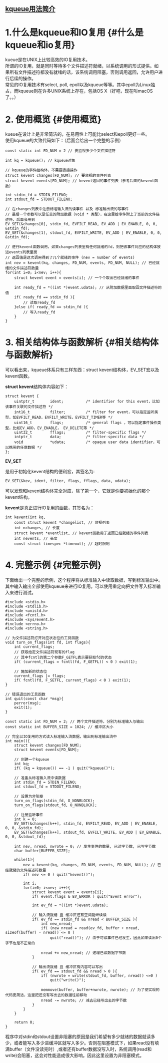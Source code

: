 ## [kqueue用法简介](#)

# 1.什么是kqueue和IO复用 {#什么是kqueue和io复用}

kueue是在UNIX上比较高效的IO复用技术。  
所谓的IO复用，就是同时等待多个文件描述符就绪，以系统调用的形式提供。如果所有文件描述符都没有就绪的话，该系统调用阻塞，否则调用返回，允许用户进行后续的操作。  
常见的IO复用技术有select, poll, epoll以及kqueue等等。其中epoll为Linux独占，而kqueue则在许多UNIX系统上存在，包括OS X（好吧，现在叫macOS了。。）

# 2. 使用概览 {#使用概览}

kueue在设计上是非常简洁的，在易用性上可能比select和epoll更好一些。  
使用kqueue的大致代码如下：（后面会给出一个完整的示例）

```
const static int FD_NUM = 2 // 要监视多少个文件描述符

int kq = kqueue(); // kqueue对象

// kqueue的事件结构体，不需要直接操作
struct kevent changes[FD_NUM]; // 要监视的事件列表
struct kevent events[FD_NUM]; // kevent返回的事件列表（参考后面的kevent函数）

int stdin_fd = STDIN_FILENO;
int stdout_fd = STDOUT_FILENO;

// 在changes列表中注册标准输入流的读事件 以及 标准输出流的写事件
// 最后一个参数可以是任意的附加数据（void * 类型），在这里给事件附上了当前的文件描述符，后面会用到
EV_SET(&changes[0], stdin_fd, EVFILT_READ, EV_ADD | EV_ENABLE, 0, 0, &stdin_fd); 
EV_SET(&changes[1], stdout_fd, EVFILT_WRITE, EV_ADD | EV_ENABLE, 0, 0, &stdin_fd);

// 进行kevent函数调用，如果changes列表里有任何就绪的fd，则把该事件对应的结构体放进events列表里面
// 返回值是这次调用得到了几个就绪的事件 (nev = number of events)
int nev = kevent(kq, changes, FD_NUM, events, FD_NUM, NULL); // 已经就绪的文件描述符数量
for(int i=0; i<nev; i++){
    struct kevent event = events[i]; // 一个个取出已经就绪的事件

    int ready_fd = *((int *)event.udata); // 从附加数据里面取回文件描述符的值
    if( ready_fd == stdin_fd ){
        // 读取ready_fd
    }else if( ready_fd == stdin_fd ){
        // 写入ready_fd
    }
}
```

# 3. 相关结构体与函数解析 {#相关结构体与函数解析}

可以看出来，kqueue体系只有三样东西：struct kevent结构体，EV\_SET宏以及kevent函数。

**struct kevent**结构体内容如下：

```
struct kevent {
    uintptr_t       ident;          /* identifier for this event，比如该事件关联的文件描述符 */
    int16_t         filter;         /* filter for event，可以指定监听类型，如EVFILT_READ，EVFILT_WRITE，EVFILT_TIMER等 */
    uint16_t        flags;          /* general flags ，可以指定事件操作类型，比如EV_ADD，EV_ENABLE， EV_DELETE等 */
    uint32_t        fflags;         /* filter-specific flags */
    intptr_t        data;           /* filter-specific data */
    void            *udata;         /* opaque user data identifier，可以携带的任意数据 */
};
```

**EV\_SET**

是用于初始化kevent结构的便利宏，其签名为:

```
EV_SET(&kev, ident, filter, flags, fflags, data, udata);
```

可以发现和kevent结构体完全对应，除了第一个，它就是你要初始化的那个kevent结构。

**kevent**是真正进行IO复用的函数，其签名为：

```
int kevent(int kq, 
    const struct kevent *changelist, // 监视列表
    int nchanges, // 长度
    struct kevent *eventlist, // kevent函数用于返回已经就绪的事件列表
    int nevents, // 长度
    const struct timespec *timeout); // 超时限制
```

# 4. 完整示例 {#完整示例}

下面给出一个完整的示例，这个程序将从标准输入中读取数据，写到标准输出中。其中输入输出全部使用kqueue来进行IO复用。可以使用重定向把文件写入标准输入来进行测试。

```
#include <stdio.h>
#include <stdlib.h>
#include <unistd.h>
#include <fcntl.h>
#include <sys/event.h>
#include <errno.h>
#include <string.h>

// 为文件描述符打开对应状态位的工具函数
void turn_on_flags(int fd, int flags){
    int current_flags;
    // 获取给定文件描述符现有的flag
    // 其中fcntl的第二个参数F_GETFL表示要获取fd的状态
    if( (current_flags = fcntl(fd, F_GETFL)) < 0 ) exit(1);

    // 施加新的状态位
    current_flags |= flags;
    if( fcntl(fd, F_SETFL, current_flags) < 0 ) exit(1);
}

// 错误退出的工具函数
int quit(const char *msg){
    perror(msg);
    exit(1);
}

const static int FD_NUM = 2; // 两个文件描述符，分别为标准输入与输出
const static int BUFFER_SIZE = 1024; // 缓冲区大小

// 完全以IO复用的方式读入标准输入流数据，输出到标准输出流中
int main(){
    struct kevent changes[FD_NUM];
    struct kevent events[FD_NUM];

    // 创建一个kqueue
    int kq;
    if( (kq = kqueue()) == -1 ) quit("kqueue()");

    // 准备从标准输入流中读数据
    int stdin_fd = STDIN_FILENO;
    int stdout_fd = STDOUT_FILENO;

    // 设置为非阻塞
    turn_on_flags(stdin_fd, O_NONBLOCK);
    turn_on_flags(stdout_fd, O_NONBLOCK);

    // 注册监听事件
    int k = 0;
    EV_SET(&changes[k++], stdin_fd, EVFILT_READ, EV_ADD | EV_ENABLE, 0, 0, &stdin_fd);
    EV_SET(&changes[k++], stdout_fd, EVFILT_WRITE, EV_ADD | EV_ENABLE, 0, 0, &stdout_fd);

    int nev, nread, nwrote = 0; // 发生事件的数量, 已读字节数, 已写字节数
    char buffer[BUFFER_SIZE];

    while(1){
        nev = kevent(kq, changes, FD_NUM, events, FD_NUM, NULL); // 已经就绪的文件描述符数量
        if( nev <= 0 ) quit("kevent()");

        int i;
        for(i=0; i<nev; i++){
            struct kevent event = events[i];
            if( event.flags & EV_ERROR ) quit("Event error");

            int ev_fd = *((int *)event.udata);

            // 输入流就绪 且 缓冲区还有空间能继续读
            if( ev_fd == stdin_fd && nread < BUFFER_SIZE ){
                int new_nread;
                if( (new_nread = read(ev_fd, buffer + nread, sizeof(buffer) - nread)) <= 0 )
                    quit("read()"); // 由于可读事件已经发生，因此如果读出0个字节也是不正常的

                nread += new_nread; // 递增已读数据字节数
            }

            // 输出流就绪 且 缓冲区有内容可以写出
            if( ev_fd == stdout_fd && nread > 0 ){
                if( (nwrote = write(stdout_fd, buffer, nread)) <=0 )
                    quit("write()");

                memmove(buffer, buffer+nwrote, nwrote); // 为了使实现的代码更简洁，这里把还没有写出去的数据往前移动
                nread -= nwrote; // 减去已经写出去的字节数
            }
        }
    }

    return 0;
}
```

程序中对stdin和stdout设置非阻塞的原因是我们希望有多少就绪的数据就读多少，或者能写入多少进缓冲区就写入多少。否则在阻塞模式下，如果read没有填满buffer（文件没读完时）,或者还有buffer数据没写入时，系统调用\(read和write\)会阻塞，这会对性能造成很大影响。因此这里设置为非阻塞模式。

